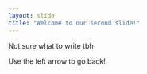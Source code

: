 ```yaml
---
layout: slide
title: "Welcome to our second slide!"
---
```

Not sure what to write tbh

Use the left arrow to go back!
